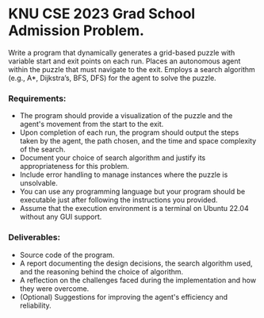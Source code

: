 # KNU CSE 2023 Grad School Admission Problem.

Write a program that dynamically generates a grid-based puzzle with variable start and exit points on each run. Places an autonomous agent within the puzzle that must
navigate to the exit. Employs a search algorithm (e.g., A*, Dijkstra’s, BFS, DFS) for the agent to solve the puzzle.

### Requirements:
- The program should provide a visualization of the puzzle and the agent's movement from the start to the exit.
- Upon completion of each run, the program should output the steps taken by the agent, the path chosen, and the time and space complexity of the search.
- Document your choice of search algorithm and justify its appropriateness for this problem.
- Include error handling to manage instances where the puzzle is unsolvable.
- You can use any programming language but your program should be executable just after following the instructions you provided.
- Assume that the execution environment is a terminal on Ubuntu 22.04 without any GUI support.


### Deliverables:
- Source code of the program.
- A report documenting the design decisions, the search algorithm used, and the reasoning behind the choice of algorithm.
- A reflection on the challenges faced during the implementation and how they were overcome.
- (Optional) Suggestions for improving the agent's efficiency and reliability.
